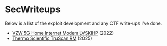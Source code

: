 # SecWriteups
Below is a list of the exploit development and any CTF write-ups I've done.

- [VZW 5G Home Internet Modem LVSKIHP](Verizon%20LVSKIHP%205G%20Modem/readme.md) (2022)
- [Thermo Scientific TruScan RM](Thermo%20Scientific%20TruScan%20RM/readme.md) (2025)
